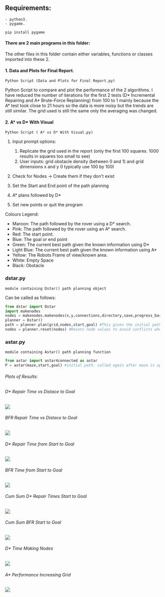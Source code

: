 ## Requirements:
	- python3.
	- pygame.

```pip install pygame```

#### There are 2 main programs in this folder:

The other files in this folder contain either variables, functions or classes imported into these 2.

#### 1. Data and Plots for Final Report.

	Python Script (Data and Plots for Final Report.py)

Python Script to compare and plot the performance of the 2 algorithms. I have reduced the number of iterations for the first 2 tests (D* Incremental Repairing and A* Brute-Force Replanning) from 100 to 1 mainly because the A* test took close to 21 hours so the data is more noisy but the trends are still similar. The grid used is still the same only the averaging was changed.

#### 2. A* vs D* With Visual

	Python Script ( A* vs D* With Visual.py)

1. Input prompt options:

	1. Replicate the grid used in the report (only the first 100 squares. 1000 results in squares too small to see) 
	2. User inputs: grid obstacle density (between 0 and 1) and grid dimensions x and y (I typically use 100 by 100)
	
2. Check for Nodes -> Create them if they don't exist
3. Set the Start and End point of the path planning
4. A* plans followed by D*
5. Set new points or quit the program

Colours Legend:

- Maroon: The path followed by the rover using a D* search.
- Pink: The path followed by the rover using an A* search.
- Red: The start point.
- Blue: The goal or end point
- Green: The current best path given the known information using D*
- Light Blue: The current best path given the known information using A*
- Yellow: The Robots Frame of view/known area.
- White: Empty Space
- Black: Obstacle

### dstar.py 

	module containing Dstar() path planning object
Can be called as follows:
```python
from dstar import Dstar
import makenodes
nodes = makenodes.makenodes(x,y,connections,directory,save,progress_bar) #making nodes
planner = Dstar() 
path = planner.plan(grid,nodes,start,goal) #This gives the initial path. planner.repair is used to repair rhe path.
nodes = planner.reset(nodes) #Resets node values to avoid conflicts when planning a different path
```
### astar.py

	module containing Astar() path planning function
```python
from astar import astar4connected as astar
P = astar(maze,start,goal) #initial path. called again after maze is updated with obstacles
```

###### Plots of Results:

###### D* Repair Time vs Distace to Goal
![](https://github.com/kalebakeits/Pathfinding-Astar-and-Dstar/blob/main/Images/D*%20Repair%20Time%20vs%20Distace%20to%20Goal.png?raw=true)
###### BFR Repair Time vs Distace to Goal
![](https://github.com/kalebakeits/Pathfinding-Astar-and-Dstar/blob/main/Images/BFR%20Time%20vs%20Distance%20to%20Goal.png?raw=true)
###### D* Repair Time from Start to Goal
![](https://github.com/kalebakeits/Pathfinding-Astar-and-Dstar/blob/main/Images/D*%20Repair%20Time%20from%20Start%20to%20Goal.png?raw=true )
###### BFR Time from Start to Goal
![](https://github.com/kalebakeits/Pathfinding-Astar-and-Dstar/blob/main/Images/BFR%20Time%20from%20Start%20to%20Goal.png.png?raw=true)
###### Cum Sum D* Repair Times Start to Goal
![](https://github.com/kalebakeits/Pathfinding-Astar-and-Dstar/blob/main/Images/Cum%20Sum%20D*%20Repair%20Times%20Start%20to%20Goal.png?raw=true)
###### Cum Sum BFR Start to Goal
![](https://github.com/kalebakeits/Pathfinding-Astar-and-Dstar/blob/main/Images/Cum%20Sum%20BFR%20Start%20to%20Goal.png?raw=true)
###### D* Time Making Nodes
![](https://github.com/kalebakeits/Pathfinding-Astar-and-Dstar/blob/main/Images/D*%20Time%20Making%20Nodes.png?raw=true)
###### A* Performance Increasing Grid
![](https://github.com/kalebakeits/Pathfinding-Astar-and-Dstar/blob/main/Images/A*%20Performance%20Increasing%20Grid.png?raw=true)

